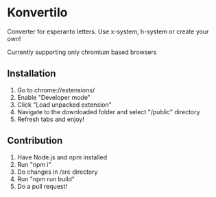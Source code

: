 # Konvertilo

Converter for esperanto letters. Use x-system, h-system or create your own!

Currently supporting only chromium based browsers

## Installation

1. Go to chrome://extensions/
2. Enable "Developer mode"
3. Click "Load unpacked extension"
4. Navigate to the downloaded folder and select "/public" directory
5. Refresh tabs and enjoy!

## Contribution

1. Have Node.js and npm installed
2. Run "npm i"
3. Do changes in /src directory
4. Run "npm run build"
5. Do a pull request!
